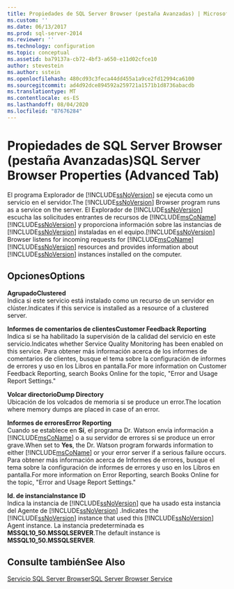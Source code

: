 ```yaml
---
title: Propiedades de SQL Server Browser (pestaña Avanzadas) | Microsoft Docs
ms.custom: ''
ms.date: 06/13/2017
ms.prod: sql-server-2014
ms.reviewer: ''
ms.technology: configuration
ms.topic: conceptual
ms.assetid: ba79137a-cb72-4bf3-a650-e11d02cfce10
author: stevestein
ms.author: sstein
ms.openlocfilehash: 480cd93c3feca44dd455a1a9ce2fd12994ca6100
ms.sourcegitcommit: ad4d92dce894592a259721a1571b1d8736abacdb
ms.translationtype: MT
ms.contentlocale: es-ES
ms.lasthandoff: 08/04/2020
ms.locfileid: "87676284"
---
```

# <a name="sql-server-browser-properties-advanced-tab"></a><span data-ttu-id="9315b-102">Propiedades de SQL Server Browser (pestaña Avanzadas)</span><span class="sxs-lookup"><span data-stu-id="9315b-102">SQL Server Browser Properties (Advanced Tab)</span></span>
  <span data-ttu-id="9315b-103">El programa Explorador de [!INCLUDE[ssNoVersion](../../includes/ssnoversion-md.md)] se ejecuta como un servicio en el servidor.</span><span class="sxs-lookup"><span data-stu-id="9315b-103">The [!INCLUDE[ssNoVersion](../../includes/ssnoversion-md.md)] Browser program runs as a service on the server.</span></span> <span data-ttu-id="9315b-104">El Explorador de [!INCLUDE[ssNoVersion](../../includes/ssnoversion-md.md)] escucha las solicitudes entrantes de recursos de [!INCLUDE[msCoName](../../includes/msconame-md.md)] [!INCLUDE[ssNoVersion](../../includes/ssnoversion-md.md)] y proporciona información sobre las instancias de [!INCLUDE[ssNoVersion](../../includes/ssnoversion-md.md)] instaladas en el equipo.</span><span class="sxs-lookup"><span data-stu-id="9315b-104">[!INCLUDE[ssNoVersion](../../includes/ssnoversion-md.md)] Browser listens for incoming requests for [!INCLUDE[msCoName](../../includes/msconame-md.md)] [!INCLUDE[ssNoVersion](../../includes/ssnoversion-md.md)] resources and provides information about [!INCLUDE[ssNoVersion](../../includes/ssnoversion-md.md)] instances installed on the computer.</span></span>  
  
## <a name="options"></a><span data-ttu-id="9315b-105">Opciones</span><span class="sxs-lookup"><span data-stu-id="9315b-105">Options</span></span>  
 <span data-ttu-id="9315b-106">**Agrupado**</span><span class="sxs-lookup"><span data-stu-id="9315b-106">**Clustered**</span></span>  
 <span data-ttu-id="9315b-107">Indica si este servicio está instalado como un recurso de un servidor en clúster.</span><span class="sxs-lookup"><span data-stu-id="9315b-107">Indicates if this service is installed as a resource of a clustered server.</span></span>  
  
 <span data-ttu-id="9315b-108">**Informes de comentarios de clientes**</span><span class="sxs-lookup"><span data-stu-id="9315b-108">**Customer Feedback Reporting**</span></span>  
 <span data-ttu-id="9315b-109">Indica si se ha habilitado la supervisión de la calidad del servicio en este servicio.</span><span class="sxs-lookup"><span data-stu-id="9315b-109">Indicates whether Service Quality Monitoring has been enabled on this service.</span></span> <span data-ttu-id="9315b-110">Para obtener más información acerca de los informes de comentarios de clientes, busque el tema sobre la configuración de informes de errores y uso en los Libros en pantalla.</span><span class="sxs-lookup"><span data-stu-id="9315b-110">For more information on Customer Feedback Reporting, search Books Online for the topic, "Error and Usage Report Settings."</span></span>  
  
 <span data-ttu-id="9315b-111">**Volcar directorio**</span><span class="sxs-lookup"><span data-stu-id="9315b-111">**Dump Directory**</span></span>  
 <span data-ttu-id="9315b-112">Ubicación de los volcados de memoria si se produce un error.</span><span class="sxs-lookup"><span data-stu-id="9315b-112">The location where memory dumps are placed in case of an error.</span></span>  
  
 <span data-ttu-id="9315b-113">**Informes de errores**</span><span class="sxs-lookup"><span data-stu-id="9315b-113">**Error Reporting**</span></span>  
 <span data-ttu-id="9315b-114">Cuando se establece en **Sí**, el programa Dr. Watson envía información a [!INCLUDE[msCoName](../../includes/msconame-md.md)] o a su servidor de errores si se produce un error grave.</span><span class="sxs-lookup"><span data-stu-id="9315b-114">When set to **Yes**, the Dr. Watson program forwards information to either [!INCLUDE[msCoName](../../includes/msconame-md.md)] or your error server if a serious failure occurs.</span></span> <span data-ttu-id="9315b-115">Para obtener más información acerca de Informes de errores, busque el tema sobre la configuración de informes de errores y uso en los Libros en pantalla.</span><span class="sxs-lookup"><span data-stu-id="9315b-115">For more information on Error Reporting, search Books Online for the topic, "Error and Usage Report Settings."</span></span>  
  
 <span data-ttu-id="9315b-116">**Id. de instancia**</span><span class="sxs-lookup"><span data-stu-id="9315b-116">**Instance ID**</span></span>  
 <span data-ttu-id="9315b-117">Indica la instancia de [!INCLUDE[ssNoVersion](../../includes/ssnoversion-md.md)] que ha usado esta instancia del Agente de [!INCLUDE[ssNoVersion](../../includes/ssnoversion-md.md)] .</span><span class="sxs-lookup"><span data-stu-id="9315b-117">Indicates the [!INCLUDE[ssNoVersion](../../includes/ssnoversion-md.md)] instance that used this [!INCLUDE[ssNoVersion](../../includes/ssnoversion-md.md)] Agent instance.</span></span> <span data-ttu-id="9315b-118">La instancia predeterminada es **MSSQL10_50.MSSQLSERVER**.</span><span class="sxs-lookup"><span data-stu-id="9315b-118">The default instance is **MSSQL10_50.MSSQLSERVER**.</span></span>  
  
## <a name="see-also"></a><span data-ttu-id="9315b-119">Consulte también</span><span class="sxs-lookup"><span data-stu-id="9315b-119">See Also</span></span>  
 [<span data-ttu-id="9315b-120">Servicio SQL Server Browser</span><span class="sxs-lookup"><span data-stu-id="9315b-120">SQL Server Browser Service</span></span>](../../../2014/tools/configuration-manager/sql-server-browser-service.md)  
  
  
